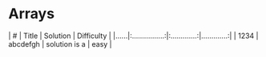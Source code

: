 # Arrays

|  #   |       Title      |    Solution   |  Difficulty  |
|......|:................:|:.............:|.............:|
| 1234 | abcdefgh         | solution is a | easy         |